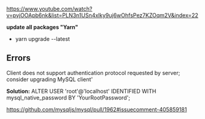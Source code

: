 https://www.youtube.com/watch?v=pvjOOApb6nk&list=PLN3n1USn4xlky9uj6wOhfsPez7KZOqm2V&index=22

**update all packages "Yarn"**
- yarn upgrade --latest

## Errors

Client does not support authentication protocol requested by server; consider upgrading MySQL client'

**Solution:** ALTER USER 'root'@'localhost' IDENTIFIED WITH mysql_native_password BY 'YourRootPassword';

https://github.com/mysqljs/mysql/pull/1962#issuecomment-405859181
